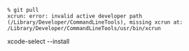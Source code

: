 
```
% git pull   
xcrun: error: invalid active developer path (/Library/Developer/CommandLineTools), missing xcrun at: /Library/Developer/CommandLineTools/usr/bin/xcrun
```

xcode-select --install
